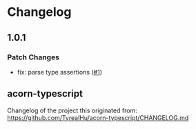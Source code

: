# Changelog

## 1.0.1

### Patch Changes

- fix: parse type assertions ([#1](https://github.com/sveltejs/acorn-typescript/pull/1))

## acorn-typescript

Changelog of the project this originated from: https://github.com/TyrealHu/acorn-typescript/CHANGELOG.md
